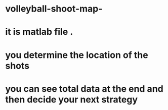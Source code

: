 # volleyball-shoot-map-
# it is matlab file . 
# you determine the location of the shots 
# you can see total data at the end and then decide your next strategy

